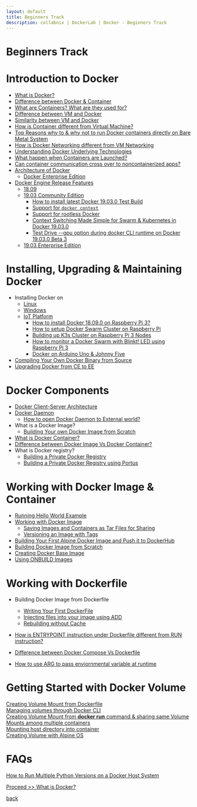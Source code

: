 ```yaml
---
layout: default
title: Beginners Track
description: collabnix | DockerLab | Docker - Beginners Track
---
```


# Beginners Track

# Introduction to Docker 

- [What is Docker?](./beginners/docker/what-is-docker.md)
- [Difference between Docker & Container](./beginners/docker/docker-vs-container.md)
- [What are Containers? What are they used for?](./beginners/linux-containers.md)
- [Difference between VM and Docker](./beginners/difference-docker-vm.md)
- [Similarity between VM and Docker](./beginners/similarity-vm-docker.md)
- [How is Container different from Virtual Machine?](./beginners/difference-vm-containers.md)
- [Top Reasons why to & why not to run Docker containers directly on Bare Metal System](./beginners/docker-on-bare-metal.md)
- [How is Docker Networking different from VM Networking](./beginners/difference-vmnetwork-docker-networking.md)
- [Understanding Docker Underlying Technologies](./beginners/understanding-docker-underlying-technology)
- [What happen when Containers are Launched?](./intermediate/contaner-runtimes/README.md)
- [Can container communication cross over to noncontainerized apps?](./beginners/linux-comm-containers.md)
- [Architecture of Docker](./beginners/architecture-of-a-docker.md)
   - [Docker Enterprise Edition](./beginners/architecture-dockeree.md)
- [Docker Engine Release Features](./beginners/evolution-of-docker-platform.md)
   - [18.09](./beginners/1809.md)
   - [19.03 Community Edition](./beginners/install/from-source/README.md#how-to-install-latest-docker-19030-beta-1-test-build)
     - [How to install latest Docker 19.03.0 Test Build](./beginners/install/from-source/README.md#how-to-install-latest-docker-19030-beta-1-test-build)<br>
     - [Support for ```docker context```](./beginners/install/from-source/README.md#support-for-docker-context)<br>
     - [Support for rootless Docker](./beginners/install/from-source/README.md#testing-rootless-docker-under-docker-19030-beta-1)<br>
     - [Context Switching Made Simple for Swarm & Kubernetes in Docker 19.03.0](./beginners/install/from-source/README.md#support-for-docker-context)<br>
     - [Test Drive --gpu option during docker CLI runtime on Docker 19.03.0 Beta 3](./beginners/install/from-source/README.md#support-for---gpu-runtime-option-in-docker-19030-beta3)
    - [19.03 Enterprise Edition](./beginners/install/from-source/README.md#how-to-install-latest-docker-19030-enterprise-beta-4-test-build)
   
             
# Installing, Upgrading & Maintaining Docker 

- Installing Docker on 
   - [Linux](./beginners/install)
   - [Windows](./install/windows/docker-desktop-for-windows/README.md)
   - [IoT Platform](./raspberrypi3)
     - [How to install Docker 18.09.0 on Raspberry Pi 3?](./beginners/install/raspberrypi3/README.md)
     - [How to setup Docker Swarm Cluster on Raspberry Pi](./beginners/install/raspberrypi3/setting-up-swarm-cluster.md)
     - [Building up K3s Cluster on Raspberry Pi 3 Nodes](./beginners/install/raspberrypi3/setting-up-k3s-cluster.md)
     - [How to monitor a Docker Swarm with Blinkt! LED using Raspberry Pi 3](./beginners/install/raspberrypi3/monitor-docker-swarm-using-blinkt.md)
     - [Docker on Arduino Uno & Johnny Five](.beginners/install/raspberrypi3/Docker-IOT_Using_Arduino_Uno_and_Johnny-Five.md)
- [Compiling Your Own Docker Binary from Source](./beginners/compiling-docker-from-source.md)
- [Upgrading Docker from CE to EE](./beginners/upgrade-1809ce-1809ee/README.md)


# Docker Components

- [Docker Client-Server Architecture](./beginners/components/server_client.md)
- [Docker Daemon](./beginners/components/daemon/README.md)
  - [How to open Docker Daemon to External world?](./beginners/components/daemon/access-daemon-externally.md)
- What is a Docker Image?
  - [Building Your own Docker Image from Scratch](./beginners/building-docker-image-from-scratch.md)
- [What is Docker Container?](./beginners/components/what-is-container.md)
- [Difference between Docker Image Vs Docker Container?](./beginners/components/container-vs-image.md)
- What is Docker registry?
  - [Building a Private Docker Registry](./beginners/build-private-docker-registry.md)
  - [Building a Private Docker Registry using Portus](./beginners/portus/README.md)

  
# Working with Docker Image & Container

- [Running Hello World Example](./beginners/helloworld/README.md)
- [Working with Docker Image](./beginners/workingwithdockerimage.md) 
  - [Saving Images and Containers as Tar Files for Sharing](./beginners/saving-images-as-tar/README.md) 
  - [Versioning an Image with Tags](./beginners/versioning-an-image-with-tags/README.md)
- [Building Your First Alpine Docker Image and Push it to DockerHub](./beginners/building-your-first-alpine-container.md)
- [Building Docker Image from Scratch](./beginners/building-docker-image-from-scratch.md)
- [Creating Docker Base Image](./beginners/create-base-image.md)
- [Using ONBUILD Images](./beginners/using-onbuild-images/README.md)


  
 # Working with Dockerfile
 
- Building Docker Image from Dockerfile
  - [Writing Your First DockerFile](./beginners/dockerfile/Writing-dockerfile.md)
  - [Injecting files into your image using ADD](./beginners/dockerfile/ADD-command.md)
  - [Rebuilding without Cache](./beginners/dockerfile/Rebuild-without-cache.md)
  
- [How is ENTRYPOINT instruction under Dockerfile different from RUN instruction?](./beginners/dockerfile/entrypoint-vs-run.md)
- [Difference between Docker Compose Vs Dockerfile](./beginners/difference-compose-dockerfile.md)
- [How to use ARG to pass enviornmental variable at runtime](./beginners/dockerfile/arg-dockerfile-runtime.md)

# Getting Started with Docker Volume

[Creating Volume Mount from Dockerfile](./beginners/volume/create-a-volume-mount-from-dockerfile.md)<br>
[Managing volumes through Docker CLI](./beginners/volume/managing-volumes-via-docker-cli.md)<br>
[Creating Volume Mount from **docker run** command & sharing same Volume Mounts among multiple containers](./beginners/volume/creating-volume-mount-from-dockercli.md)<br>
[Mounting host directory into container](./beginners/volume/bind-mounts.md)<br>
[Creating Volume with Alpine OS](./beginners/volume/Creating%20Volume%20with%20alphine.md)<br>

# FAQs

[How to Run Multiple Python Versions on a Docker Host System]()
  




 [Proceed >> What is Docker?](./beginners/docker/what-is-docker.md)







[back](./)
